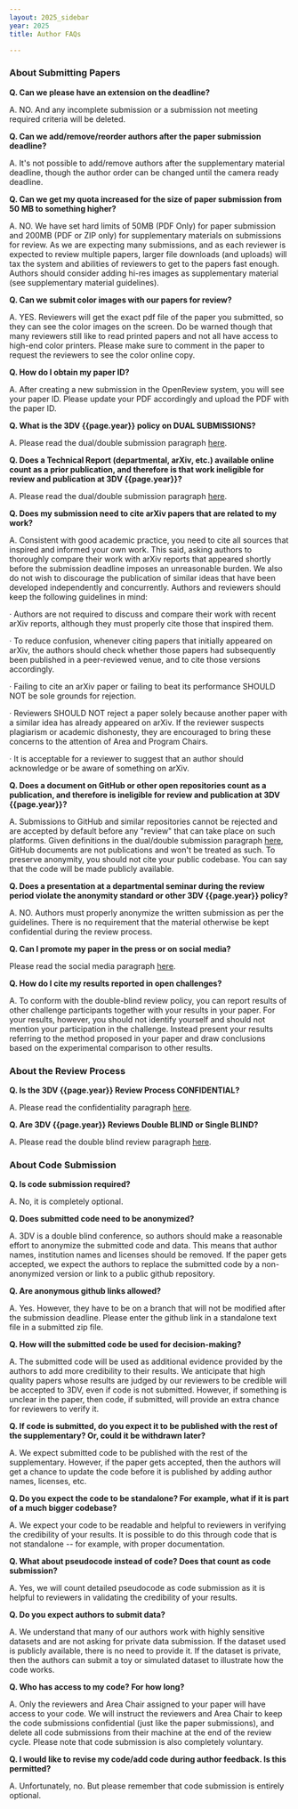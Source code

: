 ```yaml
---
layout: 2025_sidebar
year: 2025
title: Author FAQs

---
```


### About Submitting Papers

**Q. Can we please have an extension on the deadline?**

A. NO. And any incomplete submission or a submission not meeting required criteria will be deleted.


**Q. Can we add/remove/reorder authors after the paper submission deadline?**

A. It's not possible to add/remove authors after the supplementary material deadline, though the author order can be changed until the camera ready deadline.


**Q. Can we get my quota increased for the size of paper submission from 50 MB to something higher?**

A. NO. We have set hard limits of 50MB (PDF Only) for paper submission and 200MB (PDF or ZIP only) for supplementary materials on submissions for review. As we are expecting many submissions, and as each reviewer is expected to review multiple papers, larger file downloads (and uploads) will tax the system and abilities of reviewers to get to the papers fast enough. Authors should consider adding hi-res images as supplementary material (see supplementary material guidelines).

**Q. Can we submit color images with our papers for review?**

A. YES. Reviewers will get the exact pdf file of the paper you submitted, so they can see the color images on the screen. Do be warned though that many reviewers still like to read printed papers and not all have access to high-end color printers. Please make sure to comment in the paper to request the reviewers to see the color online copy.

**Q. How do I obtain my paper ID?**

A. After creating a new submission in the OpenReview system, you will see your paper ID. Please update your PDF accordingly and upload the PDF with the paper ID.

**Q. What is the 3DV {{page.year}} policy on DUAL SUBMISSIONS?**

A. Please read the dual/double submission paragraph [here]({{site.url}}/{{page.year}}/author-guidelines).


**Q. Does a Technical Report (departmental, arXiv, etc.) available online count as a prior publication, and therefore is that work ineligible for review and publication at 3DV {{page.year}}?**

A. Please read the dual/double submission paragraph [here]({{site.url}}/{{page.year}}/author-guidelines).

**Q. Does my submission need to cite arXiv papers that are related to my work?**

A. Consistent with good academic practice, you need to cite all sources that inspired and informed your own work. This said, asking authors to thoroughly compare their work with arXiv reports that appeared shortly before the submission deadline imposes an unreasonable burden. We also do not wish to discourage the publication of similar ideas that have been developed independently and concurrently. Authors and reviewers should keep the following guidelines in mind:

·       Authors are not required to discuss and compare their work with recent arXiv reports, although they must properly cite those that inspired them.

·       To reduce confusion, whenever citing papers that initially appeared on arXiv, the authors should check whether those papers had subsequently been published in a peer-reviewed venue, and to cite those versions accordingly.

·       Failing to cite an arXiv paper or failing to beat its performance SHOULD NOT be sole grounds for rejection.

·       Reviewers SHOULD NOT reject a paper solely because another paper with a similar idea has already appeared on arXiv. If the reviewer suspects plagiarism or academic dishonesty, they are encouraged to bring these concerns to the attention of Area and Program Chairs.

·       It is acceptable for a reviewer to suggest that an author should acknowledge or be aware of something on arXiv.

**Q. Does a document on GitHub or other open repositories count as a publication, and therefore is ineligible for review and publication at 3DV {{page.year}}?**

A. Submissions to GitHub and similar repositories cannot be rejected and are accepted by default before any "review" that can take place on such platforms. Given definitions in the dual/double submission paragraph [here]({{site.url}}/{{page.year}}/author-guidelines), GitHub documents are not publications and won't be treated as such. To preserve anonymity, you should not cite your public codebase. You can say that the code will be made publicly available.


**Q. Does a presentation at a departmental seminar during the review period violate the anonymity standard or other 3DV {{page.year}} policy?**

A. NO. Authors must properly anonymize the written submission as per the guidelines. There is no requirement that the material otherwise be kept confidential during the review process.

**Q. Can I promote my paper in the press or on social media?**

Please read the social media paragraph [here]({{site.url}}/{{page.year}}/author-guidelines).

**Q. How do I cite my results reported in open challenges?**

A. To conform with the double-blind review policy, you can report results of other challenge participants together with your results in your paper. For your results, however, you should not identify yourself and should not mention your participation in the challenge. Instead present your results referring to the method proposed in your paper and draw conclusions based on the experimental comparison to other results.

### About the Review Process

**Q. Is the 3DV {{page.year}} Review Process CONFIDENTIAL?**

A. Please read the confidentiality paragraph [here]({{site.url}}/{{page.year}}/reviewer-guidelines).

**Q. Are 3DV {{page.year}} Reviews Double BLIND or Single BLIND?**

A. Please read the double blind review paragraph [here]({{site.url}}/{{page.year}}/author-guidelines).

### About Code Submission

**Q. Is code submission required?**

A. No, it is completely optional.


**Q. Does submitted code need to be anonymized?**

A. 3DV is a double blind conference, so authors should make a reasonable effort to anonymize the submitted code and data. This means that author names, institution names and licenses should be removed. If the paper gets accepted, we expect the authors to replace the submitted code by a non-anonymized version or link to a public github repository.


**Q. Are anonymous github links allowed?**

A. Yes. However, they have to be on a branch that will not be modified after the submission deadline. Please enter the github link in a standalone text file in a submitted zip file.


**Q. How will the submitted code be used for decision-making?**

A. The submitted code will be used as additional evidence provided by the authors to add more credibility to their results. We anticipate that high quality papers whose results are judged by our reviewers to be credible will be accepted to 3DV, even if code is not submitted. However, if something is unclear in the paper, then code, if submitted, will provide an extra chance for reviewers to verify it.


**Q. If code is submitted, do you expect it to be published with the rest of the supplementary? Or, could it be withdrawn later?**

A. We expect submitted code to be published with the rest of the supplementary. However, if the paper gets accepted, then the authors will get a chance to update the code before it is published by adding author names, licenses, etc.


**Q. Do you expect the code to be standalone? For example, what if it is part of a much bigger codebase?**

A. We expect your code to be readable and helpful to reviewers in verifying the credibility of your results. It is possible to do this through code that is not standalone -- for example, with proper documentation.


**Q. What about pseudocode instead of code? Does that count as code submission?**

A. Yes, we will count detailed pseudocode as code submission as it is helpful to reviewers in validating the credibility of your results.


**Q. Do you expect authors to submit data?**

A. We understand that many of our authors work with highly sensitive datasets and are not asking for private data submission. If the dataset used is publicly available, there is no need to provide it. If the dataset is private, then the authors can submit a toy or simulated dataset to illustrate how the code works.


**Q. Who has access to my code? For how long?**

A. Only the reviewers and Area Chair assigned to your paper will have access to your code. We will instruct the reviewers and Area Chair to keep the code submissions confidential (just like the paper submissions), and delete all code submissions from their machine at the end of the review cycle. Please note that code submission is also completely voluntary.


**Q. I would like to revise my code/add code during author feedback. Is this permitted?**

A. Unfortunately, no. But please remember that code submission is entirely optional.

